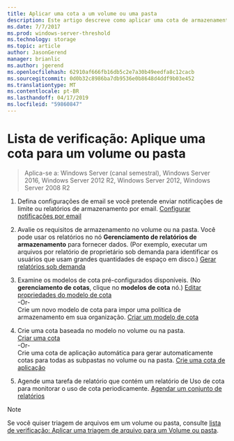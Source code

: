 ```yaml
---
title: Aplicar uma cota a um volume ou uma pasta
description: Este artigo descreve como aplicar uma cota de armazenamento a um volume ou uma pasta
ms.date: 7/7/2017
ms.prod: windows-server-threshold
ms.technology: storage
ms.topic: article
author: JasonGerend
manager: brianlic
ms.author: jgerend
ms.openlocfilehash: 62910af666fb16db5c2e7a30b49eedfa8c12cacb
ms.sourcegitcommit: 0d0b32c8986ba7db9536e0b8648d4ddf9b03e452
ms.translationtype: MT
ms.contentlocale: pt-BR
ms.lasthandoff: 04/17/2019
ms.locfileid: "59860847"
---
```

# <a name="checklist-apply-a-quota-to-a-volume-or-folder"></a>Lista de verificação: Aplique uma cota para um volume ou pasta

> Aplica-se a: Windows Server (canal semestral), Windows Server 2016, Windows Server 2012 R2, Windows Server 2012, Windows Server 2008 R2

1. Defina configurações de email se você pretende enviar notificações de limite ou relatórios de armazenamento por email. [Configurar notificações por email](configure-email-notifications.md)

2. Avalie os requisitos de armazenamento no volume ou na pasta. Você pode usar os relatórios no nó **Gerenciamento de relatórios de armazenamento** para fornecer dados. (Por exemplo, executar um arquivos por relatório de proprietário sob demanda para identificar os usuários que usam grandes quantidades de espaço em disco.) [Gerar relatórios sob demanda](generate-reports-on-demand.md)

3. Examine os modelos de cota pré-configurados disponíveis. (No **gerenciamento de cotas**, clique no **modelos de cota** nó.) [Editar propriedades do modelo de cota](edit-quota-template-properties.md) 
<br />-Or- <br /> Crie um novo modelo de cota para impor uma política de armazenamento em sua organização. [Criar um modelo de cota](create-quota-template.md)

4. Crie uma cota baseada no modelo no volume ou na pasta.  
 [Criar uma cota](create-quota.md) <br /> -Or- <br /> Crie uma cota de aplicação automática para gerar automaticamente cotas para todas as subpastas no volume ou na pasta. [Crie uma cota de aplicação](create-auto-apply-quota.md)

6. Agende uma tarefa de relatório que contém um relatório de Uso de cota para monitorar o uso de cota periodicamente. [Agendar um conjunto de relatórios](schedule-set-of-reports.md)

> [!Note]
> Se você quiser triagem de arquivos em um volume ou pasta, consulte [lista de verificação: Aplicar uma triagem de arquivo para um Volume ou pasta](checklist-apply-file-screen-to-volume-or-folder.md).











